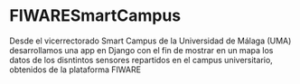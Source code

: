 # FIWARESmartCampus
Desde el vicerrectorado Smart Campus de la Universidad de Málaga (UMA) desarrollamos una app en Django con el fin de mostrar en un mapa los datos de los disntintos sensores repartidos en el campus universitario, obtenidos de la plataforma FIWARE 